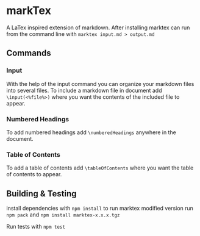 # markTex
A LaTex inspired extension of markdown. After installing marktex can run from the command line with ```marktex input.md > output.md```

## Commands
### Input
With the help of the input command you can organize your markdown files into several files. To include a markdown file in document add ```\input(<%file%>)``` where you want the contents of the included file to appear.

### Numbered Headings 
To add numbered headings add ```\numberedHeadings``` anywhere in the document.  

### Table of Contents
To add a table of contents add ```\tableOfContents``` where you want the table of contents to appear.  


## Building & Testing <a name="build"></a>

install dependencies with ```npm install``` to run marktex modified version run ```npm pack``` and ```npm install marktex-x.x.x.tgz``` 

Run tests with ```npm test```